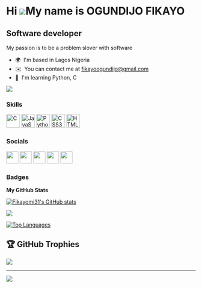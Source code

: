 Hi ![](https://user-images.githubusercontent.com/18350557/176309783-0785949b-9127-417c-8b55-ab5a4333674e.gif)My name is OGUNDIJO FIKAYO
=======================================================================================================================================

Software developer
------------------

My passion is to be a problem slover with software

* 🌍  I'm based in Lagos Nigeria
* ✉️  You can contact me at [fikayoogundijo@gmail.com](mailto:fikayoogundijo@gmail.com )
* 🧠  I'm learning Python, C

<a href="https://www.github.com/Fikayomi31" target="_blank" rel="noreferrer"><img
src="https://img.shields.io/github/followers/Fikayomi31?logo=github&style=for-the-badge&color=6366f1&labelColor=1c1917" /></a>

### Skills


<p align="left">
<a href="https://docs.microsoft.com/en-us/cpp/?view=msvc-170" target="_blank" rel="noreferrer"><img src="https://raw.githubusercontent.com/danielcranney/readme-generator/main/public/icons/skills/c-colored.svg" width="36" height="36" alt="C" /></a>
<a href="https://developer.mozilla.org/en-US/docs/Web/JavaScript" target="_blank" rel="noreferrer"><img src="https://raw.githubusercontent.com/danielcranney/readme-generator/main/public/icons/skills/javascript-colored.svg" width="36" height="36" alt="JavaScript" /></a>
<a href="https://www.python.org/" target="_blank" rel="noreferrer"><img src="https://raw.githubusercontent.com/danielcranney/readme-generator/main/public/icons/skills/python-colored.svg" width="36" height="36" alt="Python" /></a>
<a href="https://www.w3.org/TR/CSS/#css" target="_blank" rel="noreferrer"><img src="https://raw.githubusercontent.com/danielcranney/readme-generator/main/public/icons/skills/css3-colored.svg" width="36" height="36" alt="CSS3" /></a>
<a href="https://developer.mozilla.org/en-US/docs/Glossary/HTML5" target="_blank" rel="noreferrer"><img src="https://raw.githubusercontent.com/danielcranney/readme-generator/main/public/icons/skills/html5-colored.svg" width="36" height="36" alt="HTML5" /></a>
</p>


### Socials

<p align="left"> <a href="https://discord.com/users/Fikayomi#2200" target="_blank" rel="noreferrer"><img src="https://raw.githubusercontent.com/danielcranney/readme-generator/main/public/icons/socials/discord.svg" width="32" height="32" /></a> <a href="https://www.github.com/Fikayomi31" target="_blank" rel="noreferrer"><img src="https://raw.githubusercontent.com/danielcranney/readme-generator/main/public/icons/socials/github.svg" width="32" height="32" /></a> <a href="https://fikayogideon.hashnode.dev" target="_blank" rel="noreferrer"><img src="https://raw.githubusercontent.com/danielcranney/readme-generator/main/public/icons/socials/hashnode.svg" width="32" height="32" /></a> <a href="https://www.linkedin.com/in/Ogundijo Gideon Fikayo " target="_blank" rel="noreferrer"><img src="https://raw.githubusercontent.com/danielcranney/readme-generator/main/public/icons/socials/linkedin.svg" width="32" height="32" /></a> <a href="https://www.twitter.com/holuwafikahyomi " target="_blank" rel="noreferrer"><img src="https://raw.githubusercontent.com/danielcranney/readme-generator/main/public/icons/socials/twitter.svg" width="32" height="32" /></a></p>

### Badges

<b>My GitHub Stats</b>

<a href="http://www.github.com/Fikayomi31"><img src="https://github-readme-stats.vercel.app/api?username=Fikayomi31&show_icons=true&hide=&count_private=true&title_color=0891b2&text_color=facc15&icon_color=6366f1&bg_color=1c1917&hide_border=true&show_icons=true" alt="Fikayomi31's GitHub stats" /></a>

<a href="http://www.github.com/Fikayomi31"><img src="https://github-readme-streak-stats.herokuapp.com/?user=Fikayomi31&stroke=facc15&background=1c1917&ring=0891b2&fire=0891b2&currStreakNum=facc15&currStreakLabel=0891b2&sideNums=facc15&sideLabels=facc15&dates=facc15&hide_border=true" /></a>

<a href="https://github.com/Fikayomi31" align="left"><img src="https://github-readme-stats.vercel.app/api/top-langs/?username=Fikayomi31&langs_count=10&title_color=0891b2&text_color=facc15&icon_color=6366f1&bg_color=1c1917&hide_border=true&locale=en&custom_title=Top%20%Languages" alt="Top Languages" /></a>
## 🏆 GitHub Trophies
![](https://github-profile-trophy.vercel.app/?username=Mcsavvy&theme=discord&no-frame=true&no-bg=false&margin-w=4)

---
[![](https://visitcount.itsvg.in/api?id=Mcsavvy&icon=0&color=5)](https://visitcount.itsvg.in)
